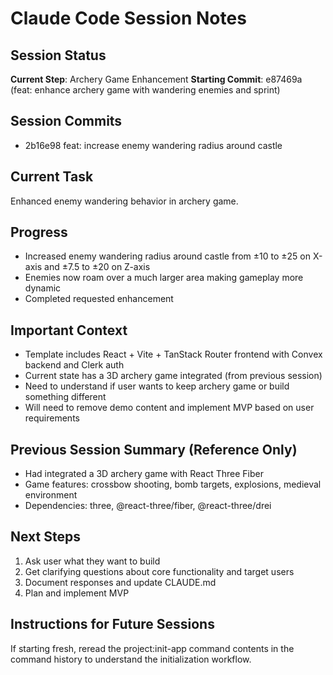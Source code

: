 # Claude Code Session Notes

## Session Status
**Current Step**: Archery Game Enhancement
**Starting Commit**: e87469a (feat: enhance archery game with wandering enemies and sprint)

## Session Commits
- 2b16e98 feat: increase enemy wandering radius around castle

## Current Task
Enhanced enemy wandering behavior in archery game.

## Progress
- Increased enemy wandering radius around castle from ±10 to ±25 on X-axis and ±7.5 to ±20 on Z-axis
- Enemies now roam over a much larger area making gameplay more dynamic
- Completed requested enhancement

## Important Context
- Template includes React + Vite + TanStack Router frontend with Convex backend and Clerk auth
- Current state has a 3D archery game integrated (from previous session)
- Need to understand if user wants to keep archery game or build something different
- Will need to remove demo content and implement MVP based on user requirements

## Previous Session Summary (Reference Only)
- Had integrated a 3D archery game with React Three Fiber
- Game features: crossbow shooting, bomb targets, explosions, medieval environment
- Dependencies: three, @react-three/fiber, @react-three/drei

## Next Steps
1. Ask user what they want to build
2. Get clarifying questions about core functionality and target users
3. Document responses and update CLAUDE.md
4. Plan and implement MVP

## Instructions for Future Sessions
If starting fresh, reread the project:init-app command contents in the command history to understand the initialization workflow.
